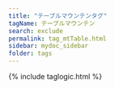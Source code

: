 ```yaml
---
title: "テーブルマウンテンタグ"
tagName: テーブルマウンテン
search: exclude
permalink: tag_mtTable.html
sidebar: mydoc_sidebar
folder: tags
---
```

{% include taglogic.html %}
